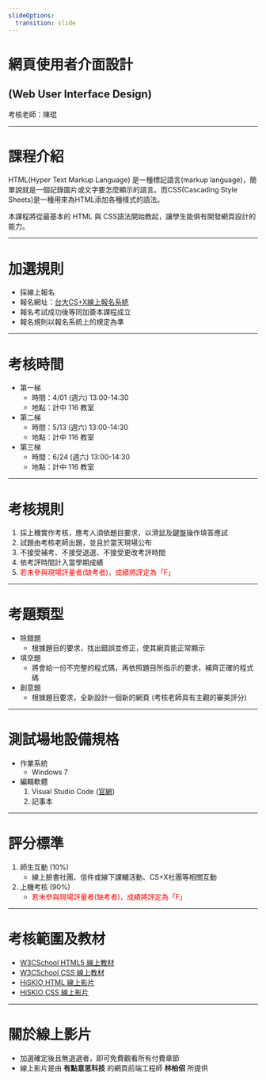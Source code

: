 ```yaml
---
slideOptions:
  transition: slide
---
```


# 網頁使用者介面設計 
## \(Web User Interface Design\)

考核老師：陳琨

---

# 課程介紹

HTML(Hyper Text Markup Language) 是一種標記語言(markup language)，簡單說就是一個記錄圖片或文字要怎麼顯示的語言。而CSS(Cascading Style Sheets)是一種用來為HTML添加各種樣式的語法。

本課程將從最基本的 HTML 與 CSS語法開始教起，讓學生能俱有開發網頁設計的能力。

---

# 加選規則

* 採線上報名
* 報名網址：[台大CS+X線上報名系統](https://csx.aca.ntu.edu.tw/course)
* 報名考試成功後等同加簽本課程成立
* 報名規則以報名系統上的規定為準

---

# 考核時間

* 第一梯 
    * 時間：4/01 (週六) 13:00-14:30
    * 地點：計中 116 教室
* 第二梯 
    * 時間：5/13 (週六) 13:00-14:30
    * 地點：計中 116 教室
* 第三梯 
    * 時間：6/24 (週六) 13:00-14:30
    * 地點：計中 116 教室

---

# 考核規則

1. 採上機實作考核，應考人須依題目要求，以滑鼠及鍵盤操作填答應試
2. 試題由考核老師出題，並且於當天現場公布
3. 不接受補考、不接受退選、不接受更改考評時間
4. 依考評時間計入當學期成績
5. <font color="red">若未參與現場評量者(缺考者)，成績將評定為「F」</font>

---

# 考題類型

* 除錯題
    * 根據題目的要求，找出錯誤並修正，使其網頁能正常顯示
* 填空題
    * 將會給一份不完整的程式碼，再依照題目所指示的要求，補齊正確的程式碼
* 創意題
    * 根據題目要求，全新設計一個新的網頁 (考核老師具有主觀的審美評分)

---

# 測試場地設備規格

* 作業系統
    * Windows 7
* 編輯軟體
    1. Visual Studio Code ([官網](https://code.visualstudio.com/))
    2. 記事本

---

# 評分標準

1. 師生互動 \(10%\)
    * 線上臉書社團、信件或線下課輔活動、CS+X社團等相關互動
2. 上機考核 \(90%\)
    * <font color="red">若未參與現場評量者(缺考者)，成績將評定為「F」</font>

---

# 考核範圍及教材

* [W3CSchool HTML5 線上教材](http://www.w3schools.com/html/)
* [W3CSchool CSS 線上教材](http://www.w3schools.com/css/default.asp)
* [HiSKIO HTML 線上影片](https://hiskio.com/course/48)
* [HiSKIO CSS 線上影片](https://hiskio.com/course/40)

----

# 關於線上影片

* 加選確定後且無退選者，即可免費觀看所有付費章節
* 線上影片是由 **有點意思科技** 的網頁前端工程師 **林柏佋** 所提供
